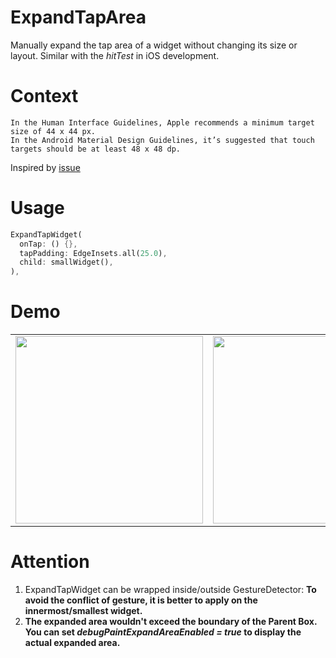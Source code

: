 # ExpandTapArea

Manually expand the tap area of a widget without changing its size or layout. Similar with the *hitTest* in iOS development.

# Context

```
In the Human Interface Guidelines, Apple recommends a minimum target size of 44 x 44 px. 
In the Android Material Design Guidelines, it’s suggested that touch targets should be at least 48 x 48 dp.
```
Inspired by [issue](https://github.com/flutter/flutter/issues/31728)

# Usage

```dart
ExpandTapWidget(
  onTap: () {},
  tapPadding: EdgeInsets.all(25.0),
  child: smallWidget(),
),
```

# Demo

<div style="text-align: center">
    <table>
        <tr>
            <td style="text-align: center">
                <a href="https://raw.githubusercontent.com/malikwang/expand_tap_area/master/images/1.png">
                    <img src="https://raw.githubusercontent.com/malikwang/expand_tap_area/master/images/1.png" width="300"/>
                </a>
            </td>            
            <td style="text-align: center">
                <a href="https://raw.githubusercontent.com/malikwang/expand_tap_area/master/images/2.png">
                    <img src="https://raw.githubusercontent.com/malikwang/expand_tap_area/master/images/2.png" width="300"/>
                </a>
            </td>  
        </tr>
    </table>
</div>

# Attention

1. ExpandTapWidget can be wrapped inside/outside GestureDetector: **To avoid the conflict of gesture, it is better to apply on the innermost/smallest widget.**
2.  **The expanded area wouldn't exceed the boundary of the Parent Box. You can set *debugPaintExpandAreaEnabled = true* to display the actual expanded area.**

